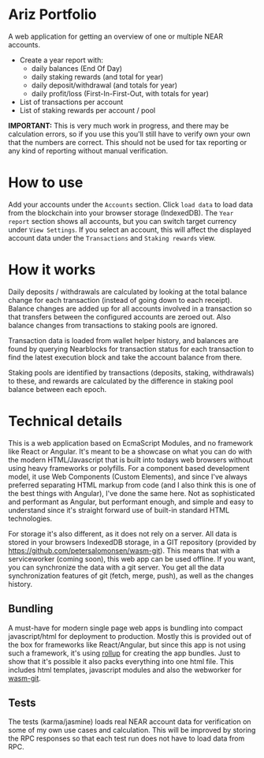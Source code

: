 Ariz Portfolio
===================

A web application for getting an overview of one or multiple NEAR accounts.

- Create a year report with:
  - daily balances (End Of Day)
  - daily staking rewards (and total for year)
  - daily deposit/withdrawal (and totals for year)
  - daily profit/loss (First-In-First-Out, with totals for year)
- List of transactions per account
- List of staking rewards per account / pool

**IMPORTANT:** This is very much work in progress, and there may be calculation errors, so if you use this you'll still have to verify own your own that the numbers are correct. This should not be used for tax reporting or any kind of reporting without manual verification.

# How to use

Add your accounts under the `Accounts` section. Click `load data` to load data from the blockchain into your browser storage (IndexedDB). The `Year report` section shows all accounts, but you can switch target currency under `View Settings`. If you select an account, this will affect the displayed account data under the `Transactions` and `Staking rewards` view.

# How it works

Daily deposits / withdrawals are calculated by looking at the total balance change for each transaction (instead of going down to each receipt). Balance changes are added up for all accounts involved in a transaction so that transfers between the configured accounts are zeroed out. Also balance changes from transactions to staking pools are ignored.

Transaction data is loaded from wallet helper history, and balances are found by querying Nearblocks for transaction status for each transaction to find the latest execution block and take the account balance from there.

Staking pools are identified by transactions (deposits, staking, withdrawals) to these, and rewards are calculated by the difference in staking pool balance between each epoch.

# Technical details

This is a web application based on EcmaScript Modules, and no framework like React or Angular. It's meant to be a showcase on what you can do with the modern HTML/Javascript that is built into todays web browsers without using heavy frameworks or polyfills. For a component based development model, it use Web Components (Custom Elements), and since I've always preferred separating HTML markup from code (and I also think this is one of the best things with Angular), I've done the same here. Not as sophisticated and performant as Angular, but performant enough, and simple and easy to understand since it's straight forward use of built-in standard HTML technologies.

For storage it's also different, as it does not rely on a server. All data is stored in your browsers IndexedDB storage, in a GIT repository (provided by https://github.com/petersalomonsen/wasm-git). This means that with a serviceworker (coming soon), this web app can be used offline. If you want, you can synchronize the data with a git server. You get all the data synchronization features of git (fetch, merge, push), as well as the changes history.

## Bundling

A must-have for modern single page web apps is bundling into compact javascript/html for deployment to production. Mostly this is provided out of the box for frameworks like React/Angular, but since this app is not using such a framework, it's using [rollup](rollup.config.js) for creating the app bundles. Just to show that it's possible it also packs everything into one html file. This includes html templates, javascript modules and also the webworker for [wasm-git](public_html/storage/wasmgitworker.js).

## Tests

The tests (karma/jasmine) loads real NEAR account data for verification on some of my own use cases and calculation. This will be improved by storing the RPC responses so that each test run does not have to load data from RPC.


